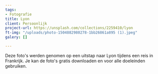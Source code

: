 ```yaml
---
tags:
- Fotografie
title: Lyon
client: Persoonlijk
project-url: https://unsplash.com/collections/2259410/lyon
ft-img: "/uploads/photo-1504882980278-1bb26861a895 (1).jpeg"
galery: []

---
```

Deze foto's werden genomen op een uitstap naar Lyon tijdens een reis in Frankrijk. Je kan de foto's gratis downloaden en voor alle doeleinden gebruiken.